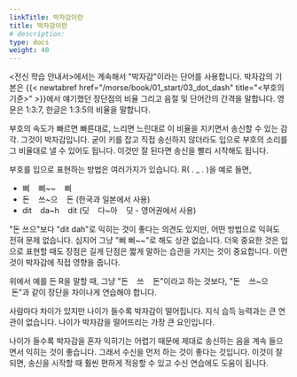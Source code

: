 ```yaml
---
linkTitle: 박자감이란
title: 박자감이란
# description: 
type: docs
weight: 40
---
```


<전신 학습 안내서>에서는 계속해서 "박자감"이라는 단어를 사용합니다. 박자감의 기본은 {{< newtabref href="/morse/book/01_start/03_dot_dash" title="<부호의 기준>" >}}에서 얘기했던 장단점의 비율 그리고 음절 및 단어간의 간격을 말합니다. 영문은 1:3:7, 한글은 1:3:5의 비율을 말합니다.

부호의 속도가 빠르면 빠른대로, 느리면 느린대로 이 비율을 지키면서 송신할 수 있는 감각. 그것이 박자감입니다. 굳이 키를 잡고 직접 송신하지 않더라도 입으로 부호의 소리를 그 비율대로 낼 수 있어도 됩니다. 이것만 잘 된다면 송신을 빨리 시작해도 됩니다.

부호를 입으로 표현하는 방법은 여러가지가 있습니다. R( . _ . )을 예로 들면,

- 삐 &nbsp; &nbsp;삐~~ &nbsp; &nbsp;삐
- 돈 &nbsp; &nbsp;쓰~으 &nbsp; &nbsp;돈 (한국과 일본에서 사용)
- dit &nbsp; &nbsp;da~h &nbsp; &nbsp;dit (딧 &nbsp; &nbsp;다~아 &nbsp; &nbsp;딧 - 영어권에서 사용)

"돈 쓰으"보다 "dit dah"로 익히는 것이 좋다는 의견도 있지만, 어떤 방법으로 익혀도 전혀 문제 없습니다. 심지어 그냥 "삐 삐~~"로 해도 상관 없습니다. 더욱 중요한 것은 입으로 표현할 때도 장점은 길게 단점은 짧게 말하는 습관을 가지는 것이 중요합니다. 이런 것이 박자감에 직접 영향을 줍니다.

위에서 예를 든 R을 말할 때, 그냥 "돈 &nbsp; &nbsp;쓰 &nbsp; &nbsp;돈"이라고 하는 것보다, "돈 &nbsp; &nbsp;쓰~으 &nbsp; &nbsp;돈"과 같이 장단을 차이나게 연습해야 합니다.

사람마다 차이가 있지만 나이가 들수록 박자감이 떨어집니다. 지식 습득 능력과는 큰 연관이 없습니다. 나이가 박자감을 떨어뜨리는 가장 큰 요인입니다.

나이가 들수록 박자감을 혼자 익히기는 어렵기 때문에 제대로 송신하는 음을 계속 들으면서 익히는 것이 좋습니다. 그래서 수신을 먼저 하는 것이 좋다는 것입니다. 이것이 잘 되면, 송신을 시작할 때 훨씬 편하게 적응할 수 있고 수신 연습에도 도움이 됩니다.



